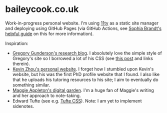 # baileycook.co.uk
Work-in-progress personal website. I'm using [11ty](https://www.11ty.dev) as a static site manager and deploying using GitHub Pages (via GitHub Actions, see [Sophia Brandt's helpful guide](https://www.rockyourcode.com/how-to-deploy-eleventy-to-github-pages-with-github-actions/) on this for more information).

Inspiration:
- [Gregory Gunderson's research blog](https://gregorygundersen.com). I absolutely love the simple style of Gregory's site so I borrowed a lot of his CSS (see [this post](https://gregorygundersen.com/blog/2020/06/21/blog-theme/) and links therein).
- [Kevin Zhou's personal website](https://knzhou.github.io). I forget how I stumbled upon Kevin's website, but his was the first PhD profile website that I found. I also like that he uploads his tutoring resources to his site; I aim to eventually do something similar. 
- [Maggie Appleton's digital garden](https://maggieappleton.com). I'm a huge fan of Maggie's writing and her approach to note-taking. 
- Edward Tufte (see e.g. [Tufte CSS](https://github.com/edwardtufte/tufte-css)). Note: I am yet to implement sidenotes. 
